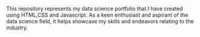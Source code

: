 This repository represents my data science portfolio that I have created using HTML,CSS and Javascript. As a keen enthusiast and aspirant of the data science field, it helps showcase my skills and endeavors relating to the industry.
